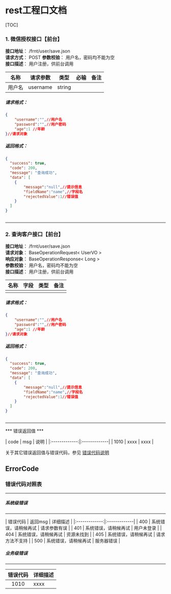 #       rest工程口文档  

[TOC]
  
### 1. 微信授权接口【前台】  
**接口地址**： /frnt/user/save.json  
**请求方式**： POST
**参数校验**： 用户名，密码均不能为空  
**接口描述**： 用户注册，供前台调用  
  
  | 名称 | 请求参数 |类型 |必输 |备注 |
|--------|--------|--------|--------|--------|
|     用户名   |    username    |    string    |        |        |        |
  
#####   请求格式：  
```json  
{  
    "username":"",//用户名  
    "password":"",//用户密码  
    "age":1 //年龄  
}//请求对象  
```  
  
#####   返回格式：  
```json  
{
  "success": true,
  "code": 200,
  "message": "查询成功",
  "data": [
  	{  
        "message":"null",//提示信息  
        "fieldName":"name",//字段名  
        "rejectedValue":1//错误值  
    }
  ]
} 
  
```  
***  

### 2. 查询客户接口【前台】  
**接口地址**： /frnt/user/save.json  
**请求对象**： BaseOperationRequest< UserVO >  
**响应对象**： BaseOperationResponse< Long  >  
**参数校验**： 用户名，密码均不能为空  
**接口描述**： 用户注册，供前台调用  
  
  | 名称 | 字段 |类型 |备注 |
|--------|--------|--------|--------|
|        |        |        |        |        |
  
#####   请求格式：  
```json  
{  
    "username":"",//用户名  
    "password":"",//用户密码  
    "age":1 //年龄  
}//请求对象  
```  
  
#####   返回格式：  
```json  
{
  "success": true,
  "code": 200,
  "message": "查询成功",
  "data": [
  	{  
        "message":"null",//提示信息  
        "fieldName":"name",//字段名  
        "rejectedValue":1//错误值  
    }
  ]
}  
  
```  
***  


*** 错误返回值 ***

| code | msg | 说明 |
|:-------------:|:-------------|
| 1010 | xxxx | xxxx |

关于其它错误返回值与错误代码，参见 [错误代码说明](#errorcode)



## ErrorCode

### 错误代码对照表

---

##### 系统级错误

---

| 错误代码 | 返回msg | 详细描述 |
|:-------------:|:-------------|
| 400 | 系统错误，请稍候再试 | 请求参数有误 |
| 401 | 系统错误，请稍候再试 | 用户未登录 |
| 404 | 系统错误，请稍候再试 | 资源未找到 |
| 405 | 系统错误，请稍候再试 | 请求方法不支持 |
| 500 | 系统错误，请稍候再试 | 服务器错误 |

##### 业务级错误

---

| 错误代码 | 详细描述 |
|:-------------:|:-------------|
| 1010 | xxxx |
